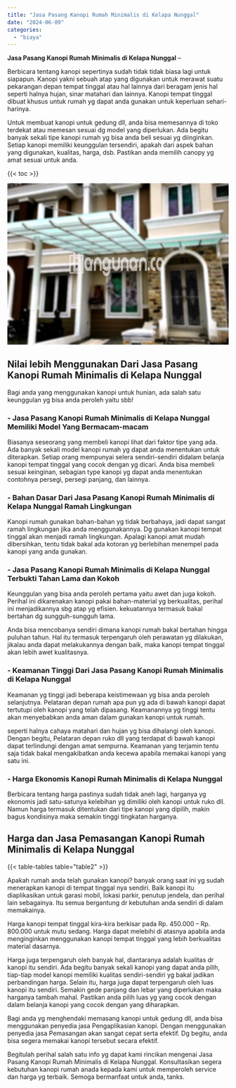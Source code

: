 ```yaml
---
title: "Jasa Pasang Kanopi Rumah Minimalis di Kelapa Nunggal"
date: "2024-06-09"
categories: 
  - "biaya"
---
```


**Jasa Pasang Kanopi Rumah Minimalis di Kelapa Nunggal** –

Berbicara tentang kanopi sepertinya sudah tidak tidak biasa lagi untuk siapapun. Kanopi yakni sebuah atap yang digunakan untuk merawat suatu pekarangan depan tempat tinggal atau hal lainnya dari beragam jenis hal seperti halnya hujan, sinar matahari dan lainnya. Kanopi tempat tinggal dibuat khusus untuk rumah yg dapat anda gunakan untuk keperluan sehari-harinya.

Untuk membuat kanopi untuk gedung dll, anda bisa memesannya di toko terdekat atau memesan sesuai dg model yang diperlukan. Ada begitu banyak sekali tipe kanopi rumah yg bisa anda beli sesuai yg diinginkan. Setiap kanopi memiliki keunggulan tersendiri, apakah dari aspek bahan yang digunakan, kualitas, harga, dsb. Pastikan anda memilih canopy yg amat sesuai untuk anda.

{{< toc >}}

![Jasa Pasang Kanopi Rumah Minimalis di Kelapa Nunggal](/images/harga-kanopi-minimalis-52.png)

## Nilai lebih Menggunakan Dari Jasa Pasang Kanopi Rumah Minimalis di Kelapa Nunggal

Bagi anda yang menggunakan kanopi untuk hunian, ada salah satu keunggulan yg bisa anda peroleh yaitu sbb!

### \- Jasa Pasang Kanopi Rumah Minimalis di Kelapa Nunggal Memiliki Model Yang Bermacam-macam

Biasanya seseorang yang membeli kanopi lihat dari faktor tipe yang ada. Ada banyak sekali model kanopi rumah yg dapat anda menentukan untuk diterapkan. Setiap orang mempunyai selera sendiri-sendiri didalam belanja kanopi tempat tinggal yang cocok dengan yg dicari. Anda bisa membeli sesuai keinginan, sebagian type kanopi yg dapat anda menentukan contohnya persegi, persegi panjang, dan lainnya.

### \- Bahan Dasar Dari Jasa Pasang Kanopi Rumah Minimalis di Kelapa Nunggal Ramah Lingkungan

Kanopi rumah gunakan bahan-bahan yg tidak berbahaya, jadi dapat sangat ramah lingkungan jika anda menggunakannya. Dg gunakan kanopi tempat tinggal akan menjadi ramah lingkungan. Apalagi kanopi amat mudah dibersihkan, tentu tidak bakal ada kotoran yg berlebihan menempel pada kanopi yang anda gunakan.

### \- Jasa Pasang Kanopi Rumah Minimalis di Kelapa Nunggal Terbukti Tahan Lama dan Kokoh

Keunggulan yang bisa anda peroleh pertama yaitu awet dan juga kokoh. Perihal ini dikarenakan kanopi pakai bahan-material yg berkualitas, perihal ini menjadikannya sbg atap yg efisien. kekuatannya termasuk bakal bertahan dg sungguh-sungguh lama.

Anda bisa mencobanya sendiri dimana kanopi rumah bakal bertahan hingga puluhan tahun. Hal itu termasuk terpengaruh oleh perawatan yg dilakukan, jikalau anda dapat melakukannya dengan baik, maka kanopi tempat tinggal akan lebih awet kualitasnya.

### \- Keamanan Tinggi Dari Jasa Pasang Kanopi Rumah Minimalis di Kelapa Nunggal

Keamanan yg tinggi jadi beberapa keistimewaan yg bisa anda peroleh selanjutnya. Pelataran depan rumah apa pun yg ada di bawah kanopi dapat tertutupi oleh kanopi yang telah dipasang. Keamanannya yg tinggi tentu akan menyebabkan anda aman dalam gunakan kanopi untuk rumah.

seperti halnya cahaya matahari dan hujan yg bisa dihalangi oleh kanopi. Dengan begitu, Pelataran depan ruko dll yang terdapat di bawah kanopi dapat terlindungi dengan amat sempurna. Keamanan yang terjamin tentu saja tidak bakal mengakibatkan anda kecewa apabila memakai kanopi yang satu ini.

### \- Harga Ekonomis Kanopi Rumah Minimalis di Kelapa Nunggal

Berbicara tentang harga pastinya sudah tidak aneh lagi, harganya yg ekonomis jadi satu-satunya kelebihan yg dimiliki oleh kanopi untuk ruko dll. Namun harga termasuk ditentukan dari tipe kanopi yang dipilih, makin bagus kondisinya maka semakin tinggi tingkatan harganya.

## Harga dan Jasa Pemasangan Kanopi Rumah Minimalis di Kelapa Nunggal

{{< table-tables table="table2" >}}

Apakah rumah anda telah gunakan kanopi? banyak orang saat ini yg sudah menerapkan kanopi di tempat tinggal nya sendiri. Baik kanopi itu diaplikasikan untuk garasi mobil, lokasi parkir, penutup jendela, dan perihal lain sebagainya. Itu semua bergantung dr kebutuhan anda sendiri di dalam memakainya.

Harga kanopi tempat tinggal kira-kira berkisar pada Rp. 450.000 – Rp. 800.000 untuk mutu sedang. Harga dapat melebihi di atasnya apabila anda menginginkan menggunakan kanopi tempat tinggal yang lebih berkualitas material dasarnya.

Harga juga terpengaruh oleh banyak hal, diantaranya adalah kualitas dr kanopi itu sendiri. Ada begitu banyak sekali kanopi yang dapat anda pilih, tiap-tiap model kanopi memiliki kualitas sendiri-sendiri yg bakal jadikan perbandingan harga. Selain itu, harga juga dapat terpengaruh oleh luas kanopi itu sendiri. Semakin gede panjang dan lebar yang diperlukan maka harganya tambah mahal. Pastikan anda pilih luas yg yang cocok dengan dalam belanja kanopi yang cocok dengan yang diharapkan.

Bagi anda yg menghendaki memasang kanopi untuk gedung dll, anda bisa menggunakan penyedia jasa Pengaplikasian kanopi. Dengan menggunakan penyedia jasa Pemasangan akan sangat cepat serta efektif. Dg begitu, anda bisa segera memakai kanopi tersebut secara efektif.

Begitulah perihal salah satu info yg dapat kami rincikan mengenai Jasa Pasang Kanopi Rumah Minimalis di Kelapa Nunggal. Konsultasikan segera kebutuhan kanopi rumah anada kepada kami untuk memperoleh service dan harga yg terbaik. Semoga bermanfaat untuk anda, tanks.
